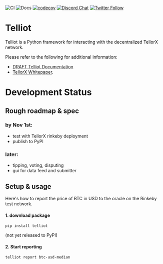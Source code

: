![CI](https://github.com/tellor-io/pytelliot/actions/workflows/py38.yml/badge.svg)
![Docs](https://github.com/tellor-io/pytelliot/actions/workflows/docs.yml/badge.svg)
[![codecov](https://codecov.io/gh/tellor-io/pytelliot/branch/main/graph/badge.svg?token=S1199HQ2EK)](https://codecov.io/gh/tellor-io/pytelliot)
[![Discord Chat](https://img.shields.io/discord/461602746336935936)](https://discord.com/invite/n7drGjh)
[![Twitter Follow](https://img.shields.io/twitter/follow/wearetellor?style=social)](https://twitter.com/WeAreTellor)

# Telliot

Telliot is a Python framework for interacting with the decentralized TellorX network.

Please refer to the following for additional information:

- [DRAFT Telliot Documentation](https://tellor-io.github.io/pytelliot/)
- [TellorX Whitepaper](https://www.tellor.io/static/media/tellorX-whitepaper.f6527d55.pdf).

# Development Status

## Rough roadmap & spec
### by Nov 1st:
- test with TellorX rinkeby deployment
- publish to PyPI

### later:
- tipping, voting, disputing
- gui for data feed and submitter

## Setup & usage
Here's how to report the price of BTC in USD to the oracle on the Rinkeby test network.
#### 1. download package
```
pip install telliot
```
(not yet released to PyPI)

#### 2. Start reporting
```
telliot report btc-usd-median
```
